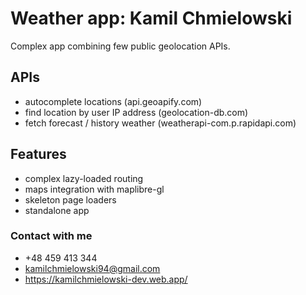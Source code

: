 # Weather app: Kamil Chmielowski

Complex app combining few public geolocation APIs.

## APIs

* autocomplete locations (api.geoapify.com)
* find location by user IP address (geolocation-db.com)
* fetch forecast / history weather (weatherapi-com.p.rapidapi.com)

## Features

* complex lazy-loaded routing
* maps integration with maplibre-gl
* skeleton page loaders
* standalone app

### Contact with me

* +48 459 413 344
* kamilchmielowski94@gmail.com
* https://kamilchmielowski-dev.web.app/
